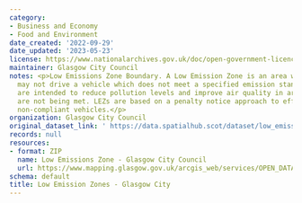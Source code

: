 ```yaml
---
category:
- Business and Economy
- Food and Environment
date_created: '2022-09-29'
date_updated: '2023-05-23'
license: https://www.nationalarchives.gov.uk/doc/open-government-licence/version/3/
maintainer: Glasgow City Council
notes: <p>Low Emissions Zone Boundary. A Low Emission Zone is an area where a person
  may not drive a vehicle which does not meet a specified emission standard. LEZs
  are intended to reduce pollution levels and improve air quality in areas where standards
  are not being met. LEZs are based on a penalty notice approach to effectively ban
  non-compliant vehicles.</p>
organization: Glasgow City Council
original_dataset_link: ' https://data.spatialhub.scot/dataset/low_emission_zones-gc'
records: null
resources:
- format: ZIP
  name: Low Emissions Zone - Glasgow City Council
  url: https://www.mapping.glasgow.gov.uk/arcgis_web/services/OPEN_DATA/Low_Emission_Zone/MapServer/WFSServer?request=GetCapabilities&service=WFS
schema: default
title: Low Emission Zones - Glasgow City
---
```


